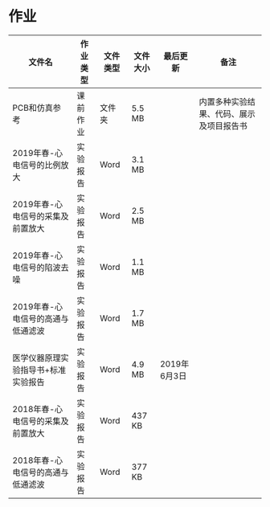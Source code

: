 # 作业

文件名|作业类型|文件类型|文件大小|最后更新|备注
---|---|---|---|---|---
PCB和仿真参考|课前作业|文件夹|5.5 MB||内置多种实验结果、代码、展示及项目报告书
2019年春-心电信号的比例放大|实验报告|Word|3.1 MB|
2019年春-心电信号的采集及前置放大|实验报告|Word|2.5 MB|
2019年春-心电信号的陷波去噪|实验报告|Word|1.1 MB|
2019年春-心电信号的高通与低通滤波|实验报告|Word|1.7 MB|
医学仪器原理实验指导书+标准实验报告|实验报告|Word|4.9 MB|2019年6月3日
2018年春-心电信号的采集及前置放大|实验报告|Word|437 KB|
2018年春-心电信号的高通与低通滤波|实验报告|Word|377 KB|

